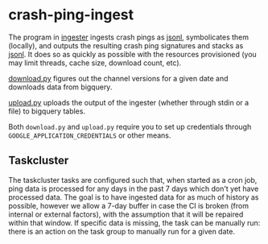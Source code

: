 # crash-ping-ingest

The program in [ingester](./ingester) ingests crash pings as [jsonl][], symbolicates them (locally),
and outputs the resulting crash ping signatures and stacks as [jsonl][]. It does so as quickly as
possible with the resources provisioned (you may limit threads, cache size, download count, etc).

[download.py](./download.py) figures out the channel versions for a given date and downloads data
from bigquery.

[upload.py](./upload.py) uploads the output of the ingester (whether through stdin or a file) to
bigquery tables.

Both `download.py` and `upload.py` require you to set up credentials through
`GOOGLE_APPLICATION_CREDENTIALS` or other means.

## Taskcluster

The taskcluster tasks are configured such that, when started as a cron job, ping data is processed
for any days in the past 7 days which don't yet have processed data. The goal is to have ingested
data for as much of history as possible, however we allow a 7-day buffer in case the CI is broken
(from internal or external factors), with the assumption that it will be repaired within that
window. If specific data is missing, the task can be manually run: there is an action on the task
group to manually run for a given date.

[jsonl]: https://jsonlines.org/
